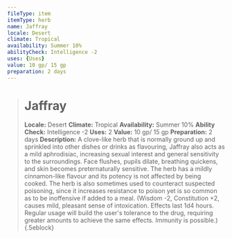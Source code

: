 ```yaml
---
fileType: item
itemType: herb
name: Jaffray
locale: Desert
climate: Tropical
availability: Summer 10%
abilityCheck: Intelligence -2
uses: {Uses}
value: 10 gp/ 15 gp
preparation: 2 days
---
```

>#  Jaffray
>
> **Locale:** Desert
> **Climate:** Tropical
> **Availability:** Summer 10%
> **Ability Check:** Intelligence -2
> **Uses:** 2
> **Value:** 10 gp/ 15 gp
> **Preparation:** 2 days
> **Description:** A clove-like herb that is normally ground up and sprinkled into other dishes or drinks as flavouring, Jaffray also acts as a mild aphrodisiac, increasing sexual interest and general sensitivity to the surroundings. Face flushes, pupils dilate, breathing quickens, and skin becomes preternaturally sensitive. The herb has a mildly cinnamon-like flavour and its potency is not affected by being cooked. The herb is also sometimes used to counteract suspected poisoning, since it increases resistance to poison yet is so common as to be inoffensive if added to a meal. (Wisdom -2, Constitution +2, causes mild, pleasant sense of intoxication. Effects last 1d4 hours. Regular usage will build the user's tolerance to the drug, requiring greater amounts to achieve the same effects. Immunity is possible.)
{.5eblock}

